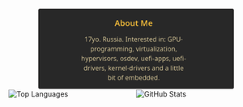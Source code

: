 <div style="display: flex; flex-direction: column; align-items: center;">
  <img src="https://github.com/yaroslav957/yaroslav957/blob/main/2025_02_25_0r3_Kleki.png" alt="Ваша Фотография" style="width: 77%; height: auto; max-height: 400px;">
  <div style="display: flex; align-items: center; width: 100%;">
    <img src="https://github-readme-stats.vercel.app/api/top-langs/?username=yaroslav957&theme=gruvbox" alt="Top Languages" style="flex: 1; height: 200px;">
    <img src="https://github-readme-stats.vercel.app/api?username=yaroslav957&show_icons=true&theme=gruvbox" alt="GitHub Stats" style="flex: 1; height: 200px;">
  </div>
</div>
